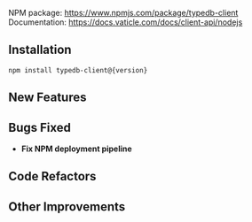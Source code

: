 NPM package: https://www.npmjs.com/package/typedb-client
Documentation: https://docs.vaticle.com/docs/client-api/nodejs

## Installation

```
npm install typedb-client@{version}
```


## New Features


## Bugs Fixed

- **Fix NPM deployment pipeline**


## Code Refactors


## Other Improvements

    

